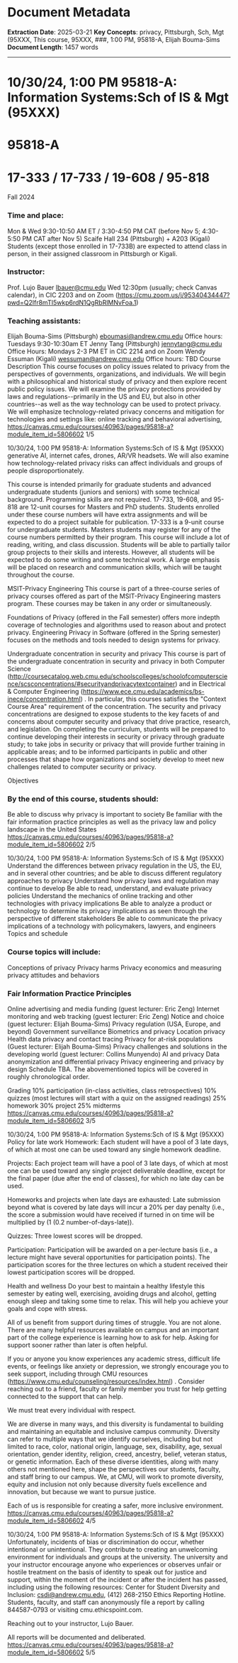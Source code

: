 # Document Metadata

**Extraction Date**: 2025-03-21
**Key Concepts**: privacy, Pittsburgh, Sch, Mgt (95XXX, This course, 95XXX, ###, 1:00 PM, 95818-A, Elijah Bouma-Sims
**Document Length**: 1457 words

---

# 10/30/24, 1:00 PM 95818-A: Information Systems:Sch of IS & Mgt (95XXX)
# 95818-A

# 17-333 / 17-733 / 19-608 / 95-818

Fall 2024
### Time and place:

Mon & Wed 9:30-10:50 AM ET / 3:30-4:50 PM CAT (before Nov 5; 4:30-5:50 PM CAT after Nov 5)
Scaife Hall 234 (Pittsburgh) + A203 (Kigali)
Students (except those enrolled in 17-733B) are expected to attend class in person, in their assigned
classroom in Pittsburgh or Kigali.
### Instructor:

Prof. Lujo Bauer
lbauer@cmu.edu
Wed 12:30pm (usually; check Canvas calendar), in CIC 2203 and on Zoom
(https://cmu.zoom.us/j/95340434447?pwd=Q2lfr8mTI5wkp6rdN1QgRbRlMNvFoa.1)
### Teaching assistants:

Elijah Bouma-Sims (Pittsburgh)
eboumasi@andrew.cmu.edu
Office hours: Tuesdays 9:30-10:30am ET
Jenny Tang (Pittsburgh)
jennytang@cmu.edu
Office Hours: Mondays 2-3 PM ET in CIC 2214 and on Zoom
Wendy Essuman (Kigali)
wessuman@andrew.cmu.edu
Office hours: TBD
Course Description
This course focuses on policy issues related to privacy from the perspectives of governments,
organizations, and individuals. We will begin with a philosophical and historical study of privacy and
then explore recent public policy issues. We will examine the privacy protections provided by laws
and regulations--primarily in the US and EU, but also in other countries--as well as the way
technology can be used to protect privacy. We will emphasize technology-related privacy concerns
and mitigation for technologies and settings like: online tracking and behavioral advertising,
https://canvas.cmu.edu/courses/40963/pages/95818-a?module_item_id=5806602 1/5

10/30/24, 1:00 PM 95818-A: Information Systems:Sch of IS & Mgt (95XXX)
generative AI, internet cafes, drones, AR/VR headsets. We will also examine how technology-related
privacy risks can affect individuals and groups of people disproportionately.

This course is intended primarily for graduate students and advanced undergraduate students
(juniors and seniors) with some technical background. Programming skills are not required. 17-733,
19-608, and 95-818 are 12-unit courses for Masters and PhD students. Students enrolled under
these course numbers will have extra assignments and will be expected to do a project suitable for
publication. 17-333 is a 9-unit course for undergraduate students. Masters students may register for
any of the course numbers permitted by their program. This course will include a lot of reading,
writing, and class discussion. Students will be able to partially tailor group projects to their skills and
interests. However, all students will be expected to do some writing and some technical work. A large
emphasis will be placed on research and communication skills, which will be taught throughout the
course.

MSIT-Privacy Engineering
This course is part of a three-course series of privacy courses offered as part of the MSIT-Privacy
Engineering masters program. These courses may be taken in any order or simultaneously.

Foundations of Privacy (offered in the Fall semester) offers more indepth coverage of technologies
and algorithms used to reason about and protect privacy. Engineering Privacy in Software (offered in
the Spring semester) focuses on the methods and tools needed to design systems for privacy.

Undergraduate concentration in security and privacy
This course is part of the undergraduate concentration in security and privacy in both Computer
Science (http://coursecatalog.web.cmu.edu/schoolscolleges/schoolofcomputerscience/scsconcentrations/#securityandprivacytextcontainer) and in
Electrical & Computer Engineering (https://www.ece.cmu.edu/academics/bs-inece/concentration.html) . In particular, this courses satisfies the "Context Course Area" requirement of
the concentration. The security and privacy concentrations are designed to expose students to the
key facets of and concerns about computer security and privacy that drive practice, research, and
legislation. On completing the curriculum, students will be prepared to continue developing their
interests in security or privacy through graduate study; to take jobs in security or privacy that will
provide further training in applicable areas; and to be informed participants in public and other
processes that shape how organizations and society develop to meet new challenges related to
computer security or privacy.

Objectives
### By the end of this course, students should:

Be able to discuss why privacy is important to society
Be familiar with the fair information practice principles as well as the privacy law and policy
landscape in the United States
https://canvas.cmu.edu/courses/40963/pages/95818-a?module_item_id=5806602 2/5

10/30/24, 1:00 PM 95818-A: Information Systems:Sch of IS & Mgt (95XXX)
Understand the differences between privacy regulation in the US, the EU, and in several other
countries; and be able to discuss different regulatory approaches to privacy
Understand how privacy laws and regulation may continue to develop
Be able to read, understand, and evaluate privacy policies
Understand the mechanics of online tracking and other technologies with privacy implications
Be able to analyze a product or technology to determine its privacy implications as seen through
the perspective of different stakeholders
Be able to communicate the privacy implications of a technology with policymakers, lawyers, and
engineers
Topics and schedule
### Course topics will include:

Conceptions of privacy
Privacy harms
Privacy economics and measuring privacy attitudes and behaviors
### Fair Information Practice Principles

Online advertising and media funding (guest lecturer: Eric Zeng)
Internet monitoring and web tracking (guest lecturer: Eric Zeng)
Notice and choice (guest lecturer: Elijah Bouma-Sims)
Privacy regulation (USA, Europe, and beyond)
Government surveillance
Biometrics and privacy
Location privacy
Health data privacy and contact tracing
Privacy for at-risk populations (Guest lecturer: Elijah Bouma-Sims)
Privacy challenges and solutions in the developing world (guest lecturer: Collins Munyendo)
AI and privacy
Data anonymization and differential privacy
Privacy engineering and privacy by design
Schedule TBA. The abovementioned topics will be covered in roughly chronological order.

Grading
10% participation (in-class activities, class retrospectives)
10% quizzes (most lectures will start with a quiz on the assigned readings)
25% homework
30% project
25% midterms
https://canvas.cmu.edu/courses/40963/pages/95818-a?module_item_id=5806602 3/5

10/30/24, 1:00 PM 95818-A: Information Systems:Sch of IS & Mgt (95XXX)
Policy for late work
Homework: Each student will have a pool of 3 late days, of which at most one can be used toward
any single homework deadline.

Projects: Each project team will have a pool of 3 late days, of which at most one can be used
toward any single project deliverable deadline, except for the final paper (due after the end of
classes), for which no late day can be used.

Homeworks and projects when late days are exhausted: Late submission beyond what is covered
by late days will incur a 20% per day penalty (i.e., the score a submission would have received if
turned in on time will be multiplied by (1 (0.2 number-of-days-late)).

Quizzes: Three lowest scores will be dropped.

Participation: Participation will be awarded on a per-lecture basis (i.e., a lecture might have
several opportunities for participation points). The participation scores for the three lectures on
which a student received their lowest participation scores will be dropped.

Health and wellness
Do your best to maintain a healthy lifestyle this semester by eating well, exercising, avoiding drugs
and alcohol, getting enough sleep and taking some time to relax. This will help you achieve your
goals and cope with stress.

All of us benefit from support during times of struggle. You are not alone. There are many helpful
resources available on campus and an important part of the college experience is learning how to
ask for help. Asking for support sooner rather than later is often helpful.

If you or anyone you know experiences any academic stress, difficult life events, or feelings like
anxiety or depression, we strongly encourage you to seek support, including through CMU
resources (https://www.cmu.edu/counseling/resources/index.html) . Consider reaching out to a friend,
faculty or family member you trust for help getting connected to the support that can help.

We must treat every individual with respect.

We are diverse in many ways, and this diversity is fundamental to building and maintaining an
equitable and inclusive campus community. Diversity can refer to multiple ways that we identify
ourselves, including but not limited to race, color, national origin, language, sex, disability, age,
sexual orientation, gender identity, religion, creed, ancestry, belief, veteran status, or genetic
information. Each of these diverse identities, along with many others not mentioned here, shape the
perspectives our students, faculty, and staff bring to our campus. We, at CMU, will work to promote
diversity, equity and inclusion not only because diversity fuels excellence and innovation, but
because we want to pursue justice.

Each of us is responsible for creating a safer, more inclusive environment.
https://canvas.cmu.edu/courses/40963/pages/95818-a?module_item_id=5806602 4/5

10/30/24, 1:00 PM 95818-A: Information Systems:Sch of IS & Mgt (95XXX)
Unfortunately, incidents of bias or discrimination do occur, whether intentional or unintentional. They
contribute to creating an unwelcoming environment for individuals and groups at the university. The
university and your instructor encourage anyone who experiences or observes unfair or hostile
treatment on the basis of identity to speak out for justice and support, within the moment of the
incident or after the incident has passed, including using the following resources:
Center for Student Diversity and Inclusion: csdi@andrew.cmu.edu, (412) 268-2150
Ethics Reporting Hotline. Students, faculty, and staff can anonymously file a report by calling 844587-0793 or visiting cmu.ethicspoint.com.

Reaching out to your instructor, Lujo Bauer.

All reports will be documented and deliberated.
https://canvas.cmu.edu/courses/40963/pages/95818-a?module_item_id=5806602 5/5